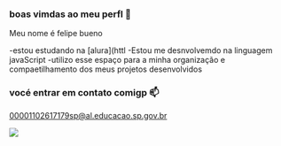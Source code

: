 ### boas vimdas ao meu perfl 💙

Meu nome é felipe bueno

-estou estudando na [alura](httl
-Estou me desnvolvemdo na linguagem javaScript
-utilizo esse espaço para a minha organização e compaetilhamento dos meus projetos desenvolvidos

### vocé entrar em contato comigp 📫

00001102617179sp@al.educacao.sp.gov.br



![](https://media1.tenor.com/m/96N43NmM5scAAAAd/red-polo-got-laid.gif)
